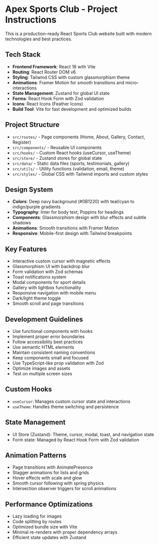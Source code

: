 <!-- Use this file to provide workspace-specific custom instructions to Copilot. For more details, visit https://code.visualstudio.com/docs/copilot/copilot-customization#_use-a-githubcopilotinstructionsmd-file -->

# Apex Sports Club - Project Instructions

This is a production-ready React Sports Club website built with modern technologies and best practices.

## Tech Stack
- **Frontend Framework**: React 18 with Vite
- **Routing**: React Router DOM v6
- **Styling**: Tailwind CSS with custom glassmorphism theme
- **Animations**: Framer Motion for smooth transitions and micro-interactions
- **State Management**: Zustand for global UI state
- **Forms**: React Hook Form with Zod validation
- **Icons**: React Icons (Feather Icons)
- **Build Tool**: Vite for fast development and optimized builds

## Project Structure
- `src/routes/` - Page components (Home, About, Gallery, Contact, Register)
- `src/components/` - Reusable UI components
- `src/hooks/` - Custom React hooks (useCursor, useTheme)
- `src/store/` - Zustand stores for global state
- `src/data/` - Static data files (sports, testimonials, gallery)
- `src/utils/` - Utility functions (validation, email, theme)
- `src/styles/` - Global CSS with Tailwind imports and custom styles

## Design System
- **Colors**: Deep navy background (#0B1220) with teal/cyan to indigo/purple gradients
- **Typography**: Inter for body text, Poppins for headings
- **Components**: Glassmorphism design with blur effects and subtle shadows
- **Animations**: Smooth transitions with Framer Motion
- **Responsive**: Mobile-first design with Tailwind breakpoints

## Key Features
- Interactive custom cursor with magnetic effects
- Glassmorphism UI with backdrop blur
- Form validation with Zod schemas
- Toast notifications system
- Modal components for sport details
- Gallery with lightbox functionality
- Responsive navigation with mobile menu
- Dark/light theme toggle
- Smooth scroll and page transitions

## Development Guidelines
- Use functional components with hooks
- Implement proper error boundaries
- Follow accessibility best practices
- Use semantic HTML elements
- Maintain consistent naming conventions
- Keep components small and focused
- Use TypeScript-like prop validation with Zod
- Optimize images and assets
- Test on multiple screen sizes

## Custom Hooks
- `useCursor`: Manages custom cursor state and interactions
- `useTheme`: Handles theme switching and persistence

## State Management
- UI Store (Zustand): Theme, cursor, modal, toast, and navigation state
- Form state: Managed by React Hook Form with Zod validation

## Animation Patterns
- Page transitions with AnimatePresence
- Stagger animations for lists and grids
- Hover effects with scale and glow
- Smooth cursor following with spring physics
- Intersection observer triggers for scroll animations

## Performance Optimizations
- Lazy loading for images
- Code splitting by routes
- Optimized bundle size with Vite
- Minimal re-renders with proper dependency arrays
- Efficient state updates with Zustand
